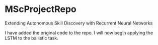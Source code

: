 # MScProjectRepo
Extending Autonomous Skill Discovery with Recurrent Neural Networks

I have added the original code to the repo.
I will now begin applying the LSTM to the ballistic task.
